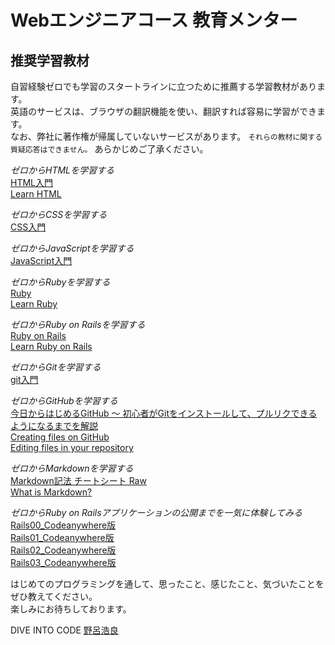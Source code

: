# Webエンジニアコース 教育メンター
## 推奨学習教材
  
自習経験ゼロでも学習のスタートラインに立つために推薦する学習教材があります。  
英語のサービスは、ブラウザの翻訳機能を使い、翻訳すれば容易に学習ができます。  
なお、弊社に著作権が帰属していないサービスがあります。 `それらの教材に関する質疑応答はできません。` あらかじめご了承ください。  
  
*ゼロからHTMLを学習する*  
[HTML入門](https://dotinstall.com/lessons/basic_html_v3)  
[Learn HTML](https://www.codecademy.com/learn/learn-html)  
  
*ゼロからCSSを学習する*  
[CSS入門](https://dotinstall.com/lessons/basic_css_v3)  
  
*ゼロからJavaScriptを学習する*  
[JavaScript入門](https://dotinstall.com/lessons/basic_javascript_v2)  
  
*ゼロからRubyを学習する*  
[Ruby](https://prog-8.com/languages/ruby)  
[Learn Ruby](https://www.codecademy.com/learn/ruby)  
  
*ゼロからRuby on Railsを学習する*  
[Ruby on Rails](https://prog-8.com/languages/rails5)  
[Learn Ruby on Rails](https://www.codecademy.com/learn/learn-rails)  
  
*ゼロからGitを学習する*  
[git入門](https://dotinstall.com/lessons/basic_git)  
  
*ゼロからGitHubを学習する*  
[今日からはじめるGitHub 〜 初心者がGitをインストールして、プルリクできるようになるまでを解説](https://employment.en-japan.com/engineerhub/entry/2017/01/31/110000)  
[Creating files on GitHub](https://github.com/blog/1327-creating-files-on-github)  
[Editing files in your repository](https://help.github.com/articles/editing-files-in-your-repository/)  

*ゼロからMarkdownを学習する*  
[Markdown記法 チートシート
Raw](https://gist.github.com/mignonstyle/083c9e1651d7734f84c99b8cf49d57fa)  
[What is Markdown?](https://guides.github.com/features/mastering-markdown/)  
  
*ゼロからRuby on Railsアプリケーションの公開までを一気に体験してみる*  
[Rails00_Codeanywhere版](https://diver.diveintocode.jp/seminar_documents/rails00_codeanywhere)  
[Rails01_Codeanywhere版](https://diver.diveintocode.jp/seminar_documents/rails01_codeanywhere)  
[Rails02_Codeanywhere版](https://diver.diveintocode.jp/seminar_documents/rails02_codeanywhere)  
[Rails03_Codeanywhere版](https://diver.diveintocode.jp/seminar_documents/rails03_codeanywhere)  

はじめてのプログラミングを通して、思ったこと、感じたこと、気づいたことをぜひ教えてください。  
楽しみにお待ちしております。  

DIVE INTO CODE [野呂浩良](https://www.facebook.com/norotime)
